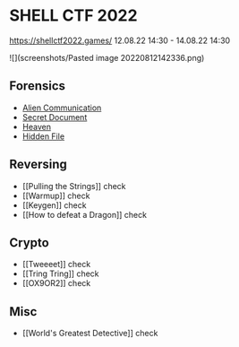 # SHELL CTF 2022
https://shellctf2022.games/
12.08.22 14:30 - 14.08.22 14:30

![](screenshots/Pasted image 20220812142336.png)


## Forensics
- [Alien Communication](Alien%20Communication.md)
- [Secret Document](Secret%20Document.md)
- [Heaven](Heaven.md)
- [Hidden File](Hidden%20File.md)

## Reversing
- [[Pulling the Strings]] check
- [[Warmup]] check
- [[Keygen]] check
- [[How to defeat a Dragon]] check

## Crypto
- [[Tweeeet]] check
- [[Tring Tring]] check
- [[OX9OR2]] check

## Misc
- [[World's Greatest Detective]] check


